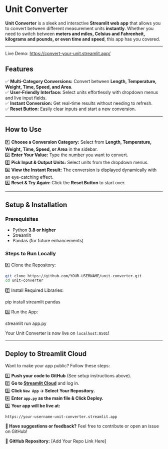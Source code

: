 # Unit Converter

**Unit Converter** is a sleek and interactive **Streamlit web app** that allows you to convert between different measurement units **instantly**. Whether you need to switch between **meters and miles, Celsius and Fahrenheit, kilograms and pounds, or even time and speed**, this app has you covered.  

---
Live Demo: https://convert-your-unit.streamlit.app/
##  Features

✅ **Multi-Category Conversions:** Convert between **Length, Temperature, Weight, Time, Speed, and Area**.  
✅ **User-Friendly Interface:** Select units effortlessly with dropdown menus and live input fields.  
✅ **Instant Conversion:** Get real-time results without needing to refresh.    
✅ **Reset Button:** Easily clear inputs and start a new conversion.  

---

## How to Use  

1️⃣ **Choose a Conversion Category:** Select from **Length, Temperature, Weight, Time, Speed, or Area** in the sidebar.  
2️⃣ **Enter Your Value:** Type the number you want to convert.  
3️⃣ **Pick Input & Output Units:** Select units from the dropdown menus.  
4️⃣ **View the Instant Result:** The conversion is displayed dynamically with an eye-catching effect.  
5️⃣ **Reset & Try Again:** Click the **Reset Button** to start over.  

---

##  Setup & Installation

### **Prerequisites**  
- Python **3.8 or higher** 
- Streamlit  
- Pandas (for future enhancements)  

### Steps to Run Locally

1️⃣ Clone the Repository:
```sh
git clone https://github.com/YOUR-USERNAME/unit-converter.git
cd unit-converter
```

2️⃣ Install Required Libraries:  

pip install streamlit pandas


3️⃣ Run the App: 

streamlit run app.py


 Your Unit Converter is now live on `localhost:8501`!

---

## Deploy to Streamlit Cloud

Want to make your app public? Follow these steps:  

1️⃣ **Push your code to GitHub** (See setup instructions above).  
2️⃣ **Go to [Streamlit Cloud](https://share.streamlit.io/)** and log in.  
3️⃣ **Click `New App` → Select Your Repository.**  
4️⃣ **Enter `app.py` as the main file & Click Deploy.**  
5️⃣ **Your app will be live at:**  
   ```
   https://your-username-unit-converter.streamlit.app
   ```
**💬 Have suggestions or feedback?** Feel free to contribute or open an issue on GitHub!  

📌 **GitHub Repository:** [Add Your Repo Link Here]
